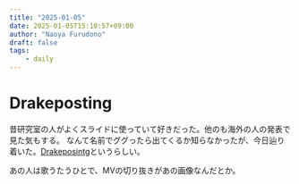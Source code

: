 ```yaml
---
title: "2025-01-05"
date: 2025-01-05T15:10:57+09:00
author: "Naoya Furudono"
draft: false
tags:
    - daily
---
```


# Drakeposting

昔研究室の人がよくスライドに使っていて好きだった。他のも海外の人の発表で見た気もする。
なんて名前でググったら出てくるか知らなかったが、今日辿り着いた。[Drakeposintg](https://dic.pixiv.net/a/Drakeposting)というらしい。

あの人は歌うたうひとで、MVの切り抜きがあの画像なんだとか。
